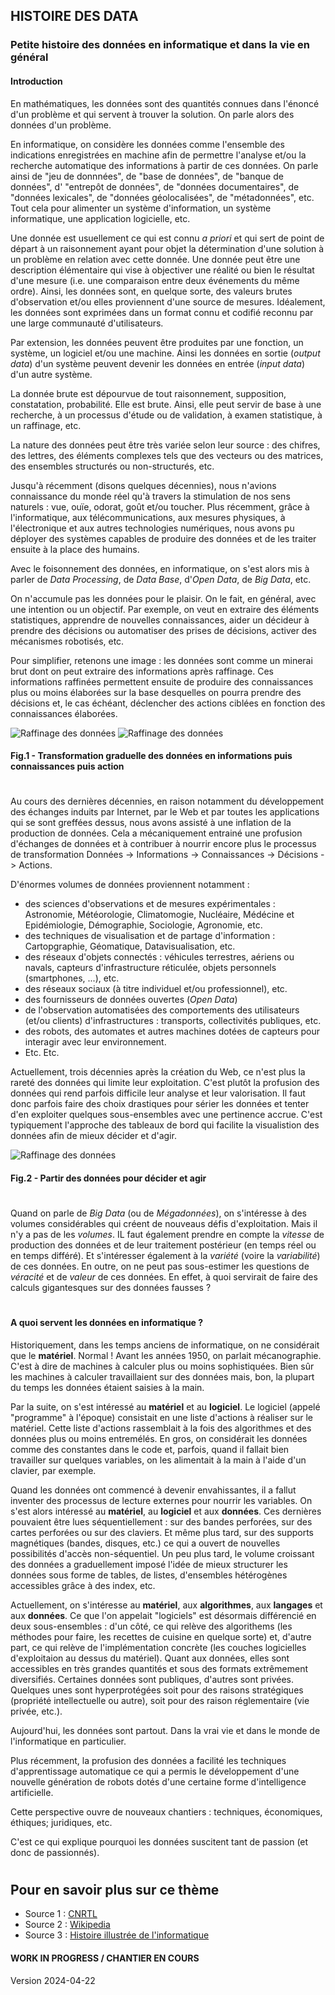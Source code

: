 ## HISTOIRE DES DATA
### Petite histoire des données en informatique et dans la vie en général

#### Introduction
En mathématiques, les données sont des quantités connues dans l'énoncé d'un problème et qui servent à trouver la solution. 
On parle alors des données d'un problème.

En informatique, on considère les données comme l'ensemble des indications enregistrées en machine afin de permettre l'analyse et/ou la recherche automatique des informations à partir de ces données. 
On parle ainsi de "jeu de donnnées", de "base de données", de "banque de données", d' "entrepôt de données", de "données documentaires", de "données lexicales", de "données géolocalisées", de "métadonnées", etc.
Tout cela pour alimenter un système d'information, un système informatique, une application logicielle, etc.

Une donnée est usuellement ce qui est connu _a priori_ et qui sert de point de départ à un raisonnement ayant pour objet la détermination d'une solution à un problème en relation avec cette donnée. 
Une donnée peut être une description élémentaire qui vise à objectiver une réalité ou bien le résultat d'une mesure (i.e. une comparaison entre deux événements du même ordre).
Ainsi, les données sont, en quelque sorte, des valeurs brutes d'observation et/ou elles proviennent d'une source de mesures.
Idéalement, les données sont exprimées dans un format connu et codifié reconnu par une large communauté d'utilisateurs.

Par extension, les données peuvent être produites par une fonction, un système, un logiciel et/ou une machine. Ainsi les données en sortie (_output data_) d'un système peuvent devenir les données en entrée (_input data_) d'un autre système.

La donnée brute est dépourvue de tout raisonnement, supposition, constatation, probabilité. Elle est brute. Ainsi, elle peut servir de base à une recherche, à un processus d'étude ou de validation, à examen statistique, à un raffinage, etc.

La nature des données peut être très variée selon leur source : des chifres, des lettres, des éléments complexes tels que des vecteurs ou des matrices, des ensembles structurés ou non-structurés, etc.

Jusqu'à récemment (disons quelques décennies), nous n'avions connaissance du monde réel qu'à travers la stimulation de nos sens naturels : vue, ouïe, odorat, goût et/ou toucher. Plus récemment, grâce à l'informatique, aux télécommunications, aux mesures physiques, à l'électronique et aux autres technologies numériques, nous avons pu déployer des systèmes capables de produire des données et de les traiter ensuite à la place des humains.

Avec le foisonnement des données, en informatique, on s'est alors mis à parler de _Data Processing_, de _Data Base_, d'_Open Data_, de _Big Data_, etc. 

On n'accumule pas les données pour le plaisir. On le fait, en général, avec une intention ou un objectif. Par exemple, on veut en extraire des éléments statistiques, apprendre de nouvelles connaissances, aider un décideur à prendre des décisions ou automatiser des prises de décisions, activer des mécanismes robotisés, etc.

Pour simplifier, retenons une image : les données sont comme un minerai brut dont on peut extraire des informations après raffinage. Ces informations raffinées permettent ensuite de produire des connaissances plus ou moins élaborées sur la base desquelles on pourra prendre des décisions et, le cas échéant, déclencher des actions ciblées en fonction des connaissances élaborées.

![Raffinage des données](../illustrim/data-process-fine-tuning.png)
![Raffinage des données](../illustrim/data-decison-action-01.png)
#### Fig.1  - Transformation graduelle des données en informations puis connaissances puis action

#  
#  
Au cours des dernières décennies, en raison notamment du développement des échanges induits par Internet, par le Web et par toutes les applications qui se sont greffées dessus, nous avons assisté à une inflation de la production de données. Cela a mécaniquement entrainé une profusion d'échanges de données et à contribuer à nourrir encore plus le processus de transformation Données -> Informations -> Connaissances -> Décisions -> Actions.

D'énormes volumes de données proviennent notamment :
* des sciences d'observations et de mesures expérimentales : Astronomie, Météorologie, Climatomogie, Nucléaire, Médécine et Epidémiologie, Démographie, Sociologie, Agronomie, etc.
* des techniques de visualisation et de partage d'information : Cartopgraphie, Géomatique, Datavisualisation, etc.
* des réseaux d'objets connectés : véhicules terrestres, aériens ou navals, capteurs d'infrastructure réticulée, objets personnels (smartphones, ...), etc.
* des réseaux sociaux (à titre individuel et/ou professionnel), etc.
* des fournisseurs de données ouvertes (_Open Data_)
* de l'observation automatisées des comportements des utilisateurs (et/ou clients) d'infrastructures : transports, collectivités publiques, etc.
* des robots, des automates et autres machines dotées de capteurs pour interagir avec leur environnement.
* Etc. Etc.

Actuellement, trois décennies après la création du Web, ce n'est plus la rareté des données qui limite leur exploitation. C'est plutôt la profusion des données qui rend parfois difficile leur analyse et leur valorisation. Il faut donc parfois faire des choix drastiques pour sérier les données et tenter d'en exploiter quelques sous-ensembles avec une pertinence accrue. C'est typiquement l'approche des tableaux de bord qui facilite la visualistion des données afin de mieux décider et d'agir.

![Raffinage des données](../illustrim/data-decison-action-00.png)
#### Fig.2  - Partir des données pour décider et agir

#  
#  
Quand on parle de *Big Data* (ou de *Mégadonnées*), on s'intéresse à des volumes considérables qui créent de nouveaus défis d'exploitation. Mais il n'y a pas de les *volumes*. IL faut également prendre en compte la *vitesse* de production des données et de leur traitement postérieur (en temps réel ou en temps différé). Et s'intéresser également à la *variété* (voire la *variabilité*) de ces données. En outre, on ne peut pas sous-estimer les questions de *véracité* et de *valeur* de ces données. En effet, à quoi servirait de faire des calculs gigantesques sur des données fausses ? 

#  
#  
#### A quoi servent les données en informatique ?
Historiquement, dans les temps anciens de informatique, on ne considérait que le **matériel**. Normal ! Avant les années 1950, on parlait mécanographie. C'est à dire de machines à calculer plus ou moins sophistiquées. Bien sûr les machines à calculer travaillaient sur des données mais, bon, la plupart du temps les données étaient saisies à la main.

Par la suite, on s'est intéressé au **matériel** et au **logiciel**. Le logiciel (appelé "programme" à l'époque) consistait en une liste d'actions à réaliser sur le matériel. Cette liste d'actions rassemblait à la fois des algorithmes et des données plus ou moins entremélés. En gros, on considérait les données comme des constantes dans le code et, parfois, quand il fallait bien travailler sur quelques variables, on les alimentait à la main à l'aide d'un clavier, par exemple.

Quand les données ont commencé à devenir envahissantes, il a fallut inventer des processus de lecture externes pour nourrir les variables. On s'est alors intéressé au **matériel**, au **logiciel** et aux **données**. Ces dernières pouvaient être lues séquentiellement : sur des bandes perforées, sur des cartes perforées ou sur des claviers. Et même plus tard, sur des supports magnétiques (bandes, disques, etc.) ce qui a ouvert de nouvelles possibilités d'accès non-séquentiel.
Un peu plus tard, le volume croissant des données a graduellement imposé l'idée de mieux structurer les données sous forme de tables, de listes, d'ensembles hétérogènes accessibles grâce à des index, etc.

Actuellement, on s'intéresse au **matériel**, aux **algorithmes**, aux **langages** et aux **données**. Ce que l'on appelait "logiciels" est désormais différencié en deux sous-ensembles : d'un côté, ce qui relève des algorithems (les méthodes pour faire, les recettes de cuisine en quelque sorte) et, d'autre part, ce qui relève de l'implémentation concrète (les couches logicielles d'exploitaion au dessus du matériel). Quant aux données, elles sont accessibles en très grandes quantités et sous des formats extrêmement diversifiés. Certaines données sont publiques, d'autres sont privées. Quelques unes sont hyperprotégées soit pour des raisons stratégiques (propriété intellectuelle ou autre), soit pour des raison réglementaire (vie privée, etc.).

Aujourd'hui, les données sont partout. Dans la vrai vie et dans le monde de l'informatique en particulier.

Plus récemment, la profusion des données a facilité les techniques d'apprentissage automatique ce qui a permis le développement d'une nouvelle génération de robots dotés d'une certaine forme d'intelligence artificielle.

Cette perspective ouvre de nouveaux chantiers : techniques, économiques, éthiques; juridiques, etc.

C'est ce qui explique pourquoi les données suscitent tant de passion (et donc de passionnés).

#  
#  
## Pour en savoir plus sur ce thème

- Source 1 : [CNRTL](https://www.cnrtl.fr/definition/donn%C3%A9e)
- Source 2 : [Wikipedia](https://fr.wikipedia.org/wiki/Donn%C3%A9e)
- Source 3 : [Histoire illustrée de l'informatique](https://laboutique.edpsciences.fr/produit/1255/9782759827053/histoire-illustree-de-l-informatique)

  




#### WORK IN PROGRESS / CHANTIER EN COURS


Version 2024-04-22



